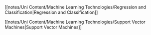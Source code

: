 [[notes/Uni Content/Machine Learning Technologies/Regression and Classification|Regression and Classification]]

[[notes/Uni Content/Machine Learning Technologies/Support Vector Machines|Support Vector Machines]]

